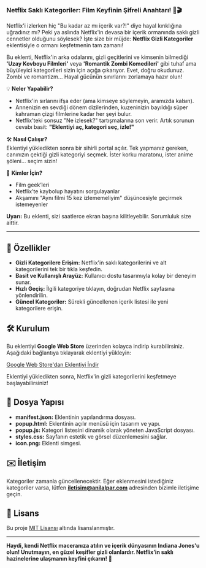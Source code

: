### Netflix Saklı Kategoriler: Film Keyfinin Şifreli Anahtarı! 🔑🎬  

Netflix'i izlerken hiç "Bu kadar az mı içerik var?!" diye hayal kırıklığına uğradınız mı? Peki ya aslında Netflix'in devasa bir içerik ormanında saklı gizli cennetler olduğunu söylesek? İşte size bir müjde: **Netflix Gizli Kategoriler** eklentisiyle o ormanı keşfetmenin tam zamanı!  

Bu eklenti, Netflix'in arka odalarını, gizli geçitlerini ve kimsenin bilmediği **'Uzay Kovboyu Filmleri'** veya **'Romantik Zombi Komedileri'** gibi tuhaf ama büyüleyici kategorileri sizin için açığa çıkarıyor. Evet, doğru okudunuz. Zombi ve romantizm... Hayal gücünün sınırlarını zorlamaya hazır olun!  

💡 **Neler Yapabilir?**  
- Netflix'in sırlarını ifşa eder (ama kimseye söylemeyin, aramızda kalsın).  
- Annenizin en sevdiği dönem dizilerinden, kuzeninizin bayıldığı süper kahraman çizgi filmlerine kadar her şeyi bulur.  
- Netflix'teki sonsuz "Ne izlesek?" tartışmalarına son verir. Artık sorunun cevabı basit: **"Eklentiyi aç, kategori seç, izle!"**  

🛠 **Nasıl Çalışır?**  
Eklentiyi yükledikten sonra bir sihirli portal açılır. Tek yapmanız gereken, canınızın çektiği gizli kategoriyi seçmek. İster korku maratonu, ister anime şöleni... seçim sizin!  

🎉 **Kimler İçin?**  
- Film geek’leri  
- Netflix’te kaybolup hayatını sorgulayanlar  
- Akşamını "Aynı filmi 15 kez izlememeliyim" düşüncesiyle geçirmek istemeyenler  

**Uyarı:** Bu eklenti, sizi saatlerce ekran başına kilitleyebilir. Sorumluluk size aittir.  

---

## 🚀 Özellikler

- **Gizli Kategorilere Erişim:** Netflix'in saklı kategorilerini ve alt kategorilerini tek bir tıkla keşfedin.  
- **Basit ve Kullanışlı Arayüz:** Kullanıcı dostu tasarımıyla kolay bir deneyim sunar.  
- **Hızlı Geçiş:** İlgili kategoriye tıklayın, doğrudan Netflix sayfasına yönlendirilin.  
- **Güncel Kategoriler:** Sürekli güncellenen içerik listesi ile yeni kategorilere erişin.   

## 🛠 Kurulum

Bu eklentiyi **Google Web Store** üzerinden kolayca indirip kurabilirsiniz. Aşağıdaki bağlantıya tıklayarak eklentiyi yükleyin:

[Google Web Store'dan Eklentiyi İndir](https://chromewebstore.google.com/detail/mldcopmgkmbhealokfmdgbkhnilopncm/preview?hl=en-GB&authuser=0)

Eklentiyi yükledikten sonra, Netflix'in gizli kategorilerini keşfetmeye başlayabilirsiniz!

## 📂 Dosya Yapısı

- **manifest.json:** Eklentinin yapılandırma dosyası.  
- **popup.html:** Eklentinin açılır menüsü için tasarım ve yapı.  
- **popup.js:** Kategori listesini dinamik olarak yöneten JavaScript dosyası.  
- **styles.css:** Sayfanın estetik ve görsel düzenlemesini sağlar.  
- **icon.png:** Eklenti simgesi.  


## ✉️ İletişim

Kategoriler zamanla güncellenecektir. Eğer eklenmesini istediğiniz kategoriler varsa, lütfen **iletisim@anilalpar.com** adresinden bizimle iletişime geçin.  

## 📜 Lisans

Bu proje [MIT Lisansı](https://opensource.org/licenses/MIT) altında lisanslanmıştır.  

---

**Haydi, kendi Netflix maceranıza atılın ve içerik dünyasının Indiana Jones'u olun! Unutmayın, en güzel keşifler gizli olanlardır. Netflix’in saklı hazinelerine ulaşmanın keyfini çıkarın! 🍿** 
